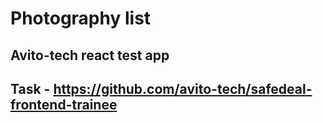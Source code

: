 # Photography list
## Avito-tech react test app
## Task - https://github.com/avito-tech/safedeal-frontend-trainee
